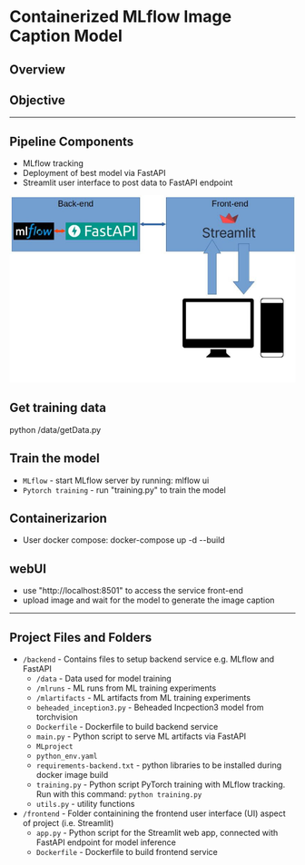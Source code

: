 # Containerized MLflow Image Caption Model


## Overview


## Objective

___
## Pipeline Components
- MLflow tracking
- Deployment of best model via FastAPI
- Streamlit user interface to post data to FastAPI endpoint

![Image](images/architecture.jpg)


## Get training data
python /data/getData.py

## Train the model
- `MLflow` - start MLflow server by running: mlflow ui
- `Pytorch training` - run "training.py" to train the model

## Containerizarion
- User docker compose: docker-compose up -d --build

## webUI
- use "http://localhost:8501" to access the service front-end
- upload image and wait for the model to generate the image caption
___
## Project Files and Folders
- `/backend` - Contains files to setup backend service e.g. MLflow and FastAPI
    - `/data` - Data used for model training
    - `/mlruns` - ML runs from ML training experiments
    - `/mlartifacts` - ML artifacts from ML training experiments
    - `beheaded_inception3.py` - Beheaded Incpection3 model from torchvision
    - `Dockerfile` - Dockerfile to build backend service
    - `main.py` - Python script to serve ML artifacts via FastAPI
    - `MLproject`
    - `python_env.yaml`
    - `requirements-backend.txt` - python libraries to be installed during docker image build
    - `training.py` - Python script PyTorch training with MLflow tracking. Run with this command: `python training.py`
    - `utils.py`    - utility functions
- `/frontend` - Folder containining the frontend user interface (UI) aspect of project (i.e. Streamlit)
    - `app.py` - Python script for the Streamlit web app, connected with FastAPI endpoint for model inference
    - `Dockerfile` - Dockerfile to build frontend service

